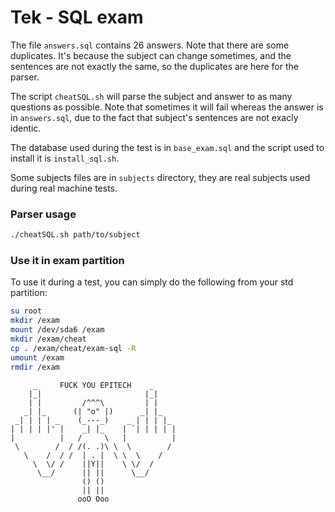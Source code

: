 # Tek - SQL exam

The file `answers.sql` contains 26 answers. Note that there are some duplicates. It's because the subject can change sometimes, and the sentences are not exactly the same, so the duplicates are here for the parser.

The script `cheatSQL.sh` will parse the subject and answer to as many questions as possible. Note that sometimes it will fail whereas the answer is in `answers.sql`, due to the fact that subject's sentences are not exacly identic.

The database used during the test is in `base_exam.sql` and the script used to install it is `install_sql.sh`.

Some subjects files are in `subjects` directory, they are real subjects used during real machine tests.

### Parser usage

```bash
./cheatSQL.sh path/to/subject
```

### Use it in exam partition

To use it during a test, you can simply do the following from your std partition:

```bash
su root
mkdir /exam
mount /dev/sda6 /exam
mkdir /exam/cheat
cp . /exam/cheat/exam-sql -R
umount /exam
rmdir /exam
```

```
     _     FUCK YOU EPITECH    _
    |_|                       |_|
    | |         /^^^\         | |
   _| |_      (| "o" |)      _| |_
 _| | | | _    (_---_)    _ | | | |_
| | | | |' |    _| |_    | `| | | | |
|          |   /     \   |          |
 \        /  / /(. .)\ \  \        /
   \    /  / /  | . |  \ \  \    /
     \  \/ /    ||Y||    \ \/  /
      \__/      || ||      \__/
                () ()
                || ||
               ooO Ooo
```
